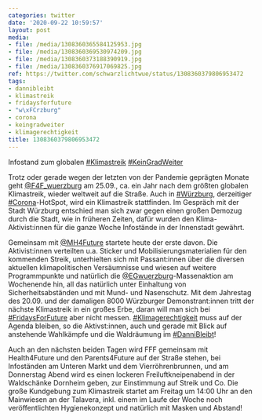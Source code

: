 ```yaml
---
categories: twitter
date: '2020-09-22 10:59:57'
layout: post
media:
- file: /media/1308360365584125953.jpg
- file: /media/1308360369530974209.jpg
- file: /media/1308360373188390919.jpg
- file: /media/1308360376917069825.jpg
ref: https://twitter.com/schwarzlichtwue/status/1308360379806953472
tags:
- dannibleibt
- klimastreik
- fridaysforfuture
- "w\xFCrzburg"
- corona
- keingradweiter
- klimagerechtigkeit
title: 1308360379806953472
---
```

Infostand zum globalen [#Klimastreik](/t/klimastreik) [#KeinGradWeiter](/t/keingradweiter)



Trotz oder gerade wegen der letzten von der Pandemie geprägten Monate geht [@F4F_wuerzburg](https://twitter.com/F4F_wuerzburg) am 25.09., ca. ein Jahr nach dem größten globalen Klimastreik, wieder weltweit auf die Straße. 
Auch in [#Würzburg](/t/würzburg), derzeitiger [#Corona](/t/corona)-HotSpot, wird ein Klimastreik stattfinden. Im Gespräch mit der Stadt Würzburg entschied man sich zwar gegen einen großen Demozug durch die Stadt, wie in früheren Zeiten, dafür wurden den Klima-Aktivist:innen für die ganze Woche Infostände in der Innenstadt gewährt.

Gemeinsam mit [@MH4Future](https://twitter.com/MH4Future) startete heute der erste davon. Die Aktivist:innen verteilten u.a. Sticker und Mobilisierungsmaterialien für den kommenden Streik, unterhielten sich mit Passant:innen über die diversen aktuellen klimapolitischen Versäumnisse und wiesen auf weitere Programmpunkte und natürlich die [@EGwuerzburg](https://twitter.com/EGwuerzburg)-Massenaktion am Wochenende hin, all das natürlich unter Einhaltung von Sicherheitsabständen und mit Mund- und Nasenschutz.
Mit dem Jahrestag des 20.09. und der damaligen 8000 Würzburger Demonstrant:innen tritt der nächste Klimastreik in ein großes Erbe, daran will man sich bei [#FridaysForFuture](/t/fridaysforfuture) aber nicht messen.
[#Klimagerechtigkeit](/t/klimagerechtigkeit) muss auf der Agenda bleiben, so die Aktivst:innen, auch und gerade mit Blick auf anstehende Wahlkämpfe und die Waldräumung im [#DanniBleibt](/t/dannibleibt)!



Auch an den nächsten beiden Tagen wird
FFF gemeinsam mit Health4Future und den Parents4Future auf der Straße stehen,  bei Infoständen  am Unteren Markt und dem Vierröhrenbrunnen, und am Donnerstag Abend wird es einen lockeren Freiluftkneipenabend in der Waldschänke Dornheim geben, zur Einstimmung auf Streik und Co.
Die große Kundgebung zum Klimastreik startet am Freitag um 14:00 Uhr an den Mainwiesen an der Talavera, inkl. einem im Laufe der Woche noch veröffentlichten Hygienekonzept und natürlich mit Masken und Abstand!